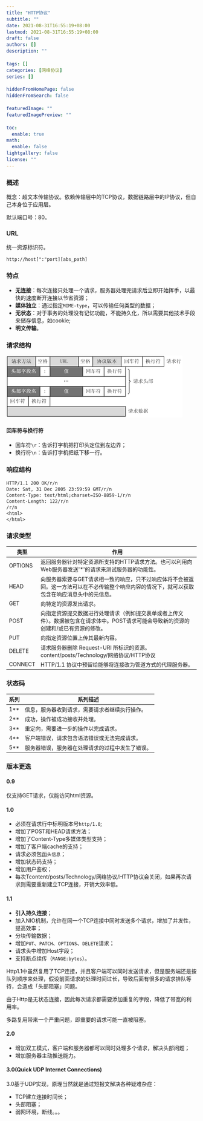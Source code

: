 ```yaml
---
title: "HTTP协议"
subtitle: ""
date: 2021-08-31T16:55:19+08:00
lastmod: 2021-08-31T16:55:19+08:00
draft: false
authors: []
description: ""

tags: []
categories: [网络协议]
series: []

hiddenFromHomePage: false
hiddenFromSearch: false

featuredImage: ""
featuredImagePreview: ""

toc:
  enable: true
math:
  enable: false
lightgallery: false
license: ""
---
```


<!--more-->

### 概述

概念：超文本传输协议。依赖传输层中的TCP协议，数据链路层中的IP协议，但自己本身位于应用层。

默认端口号：80。

### URL

统一资源标识符。

```
http://host[":"port][abs_path]
```

### 特点

- **无连接**：每次连接只处理一个请求，服务器处理完请求后立即开始挥手，以最快的速度断开连接以节省资源；
- **媒体独立**：通过指定`MIME-type`，可以传输任何类型的数据；
- **无状态**：对于事务的处理没有记忆功能，不能持久化，所以需要其他技术手段来储存信息，如cookie;
- **明文传输**。

### 请求结构

![](http协议的结构.png)

#### 回车符与换行符

- 回车符`\r`：告诉打字机把打印头定位到左边界；
- 换行符`\n`：告诉打字机把纸下移一行。

### 响应结构

```
HTTP/1.1 200 OK/r/n
Date: Sat, 31 Dec 2005 23:59:59 GMT/r/n
Content-Type: text/html;charset=ISO-8859-1/r/n
Content-Length: 122/r/n
/r/n
<html>
</html>
```

### 请求类型

| 类型    | 作用                                                                                                                                                                                  |
| ------- | ------------------------------------------------------------------------------------------------------------------------------------------------------------------------------------- |
| OPTIONS | 返回服务器针对特定资源所支持的HTTP请求方法。也可以利用向Web服务器发送'*'的请求来测试服务器的功能性。                                                                                  |
| HEAD    | 向服务器索要与GET请求相一致的响应，只不过响应体将不会被返回。这一方法可以在不必传输整个响应内容的情况下，就可以获取包含在响应消息头中的元信息。                                       |
| GET     | 向特定的资源发出请求。                                                                                                                                                                |
| POST    | 向指定资源提交数据进行处理请求（例如提交表单或者上传文件）。数据被包含在请求体中。POST请求可能会导致新的资源的创建和/或已有资源的修改。                                               |
| PUT     | 向指定资源位置上传其最新内容。                                                                                                                                                        |
| DELETE  | 请求服务器删除 Request-URI 所标识的资源。                                                                                                  content/posts/Technology/网络协议/HTTP协议 |
| CONNECT | HTTP/1.1 协议中预留给能够将连接改为管道方式的代理服务器。                                                                                                                             |

### 状态码

| 系列 | 系列描述                                         |
| ---- | ------------------------------------------------ |
| 1**  | 信息，服务器收到请求，需要请求者继续执行操作。   |
| 2**  | 成功，操作被成功接收并处理。                     |
| 3**  | 重定向，需要进一步的操作以完成请求。             |
| 4**  | 客户端错误，请求包含语法错误或无法完成请求。     |
| 5**  | 服务器错误，服务器在处理请求的过程中发生了错误。 |

### 版本更迭

#### 0.9

仅支持GET请求，仅能访问html资源。

#### 1.0

- 必须在请求行中标明版本号`http/1.0`;
- 增加了POST和HEAD请求方法；
- 增加了Content-Type多媒体类型支持；
- 增加了客户端cache的支持；
- 请求必须包函`头信息`；
- 增加状态码支持；
- 增加用户鉴权；
- 每次Tcontent/posts/Technology/网络协议/HTTP协议会关闭，如果再次请求则需要重新建立TCP连接，开销大效率低。

#### 1.1

- **引入持久连接**；
- 加入NIO机制，允许在同一个TCP连接中同时发送多个请求，增加了并发性，提高效率；
- 分块传输数据；
- 增加`PUT`、`PATCH`、`OPTIONS`、`DELETE`请求；
- 请求头中增加Host字段；
- 支持断点续传（`RANGE:bytes`）。

Http1.1中虽然复用了TCP连接，并且客户端可以同时发送请求，但是服务端还是按队列顺序来处理，假设前面请求的处理时间过长，导致后面有很多的请求排队等待，会造成「头部阻塞」问题。

由于Http是无状态连接，因此每次请求都需要添加重复的字段，降低了带宽的利用率。

多路复用带来一个严重问题，即重要的请求可能一直被阻塞。

#### 2.0

- 增加双工模式，客户端和服务器都可以同时处理多个请求，解决头部问题；
- 增加服务器主动推送能力。

#### 3.0(Quick UDP Internet Connections)

3.0基于UDP实现，原理当然就是通过短报文解决各种疑难杂症：

- TCP建立连接时间长；
- 头部阻塞；
- 弱网环境，断线。。。


